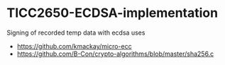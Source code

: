 # TICC2650-ECDSA-implementation
Signing of recorded temp data with ecdsa
uses 
- https://github.com/kmackay/micro-ecc
- https://github.com/B-Con/crypto-algorithms/blob/master/sha256.c
